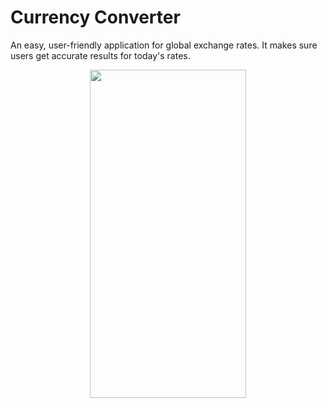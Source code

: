 # Currency Converter
An easy, user-friendly application for global exchange rates. It makes sure users get accurate results for today's rates.
<p float="left" align="center">
  <img src="https://user-images.githubusercontent.com/115124949/224845197-30f08616-62ee-4de1-aa3b-b401019ed46c.png" width="250" height="525">
</p>
